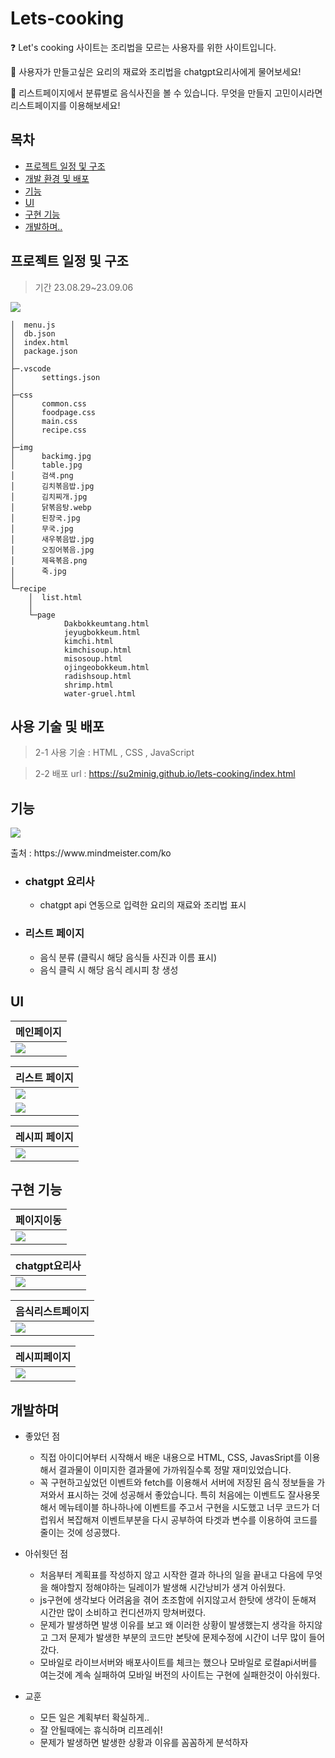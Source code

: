 # Lets-cooking

:question: Let's cooking 사이트는 조리법을 모르는 사용자를 위한 사이트입니다.

:fork_and_knife: 사용자가 만들고싶은 요리의 재료와 조리법을 chatgpt요리사에게 물어보세요!

:eyes: 리스트페이지에서 분류별로 음식사진을 볼 수 있습니다. 무엇을 만들지 고민이시라면 리스트페이지를 이용해보세요!

## 목차

  * [프로젝트 일정 및 구조](#프로젝트-일정-및-구조)
  * [개발 환경 및 배포](#개발-환경-및-배포)
  * [기능](#기능)
  * [UI](#UI)
  * [구현 기능](#구현-기능)
  * [개발하며..](#개발하며)

## 프로젝트 일정 및 구조

> 기간 23.08.29~23.09.06

<p>
  <img src="https://github.com/su2minig/lets-cooking/assets/141402694/b78b9f12-950e-46aa-bfe9-0352e7be6ebf">
</p>

```
│  menu.js
│  db.json
│  index.html
│  package.json
│
├─.vscode
│      settings.json
│
├─css
│      common.css
│      foodpage.css
│      main.css
│      recipe.css
│
├─img
│      backimg.jpg
│      table.jpg
│      검색.png
│      김치볶음밥.jpg
│      김치찌개.jpg
│      닭볶음탕.webp
│      된장국.jpg
│      무국.jpg
│      새우볶음밥.jpg
│      오징어볶음.jpg
│      제육볶음.png
│      죽.jpg
│
└─recipe
    │  list.html
    │
    └─page
            Dakbokkeumtang.html
            jeyugbokkeum.html
            kimchi.html
            kimchisoup.html
            misosoup.html
            ojingeobokkeum.html
            radishsoup.html
            shrimp.html
            water-gruel.html
```


## 사용 기술 및 배포
  
  >2-1 사용 기술 :
> HTML , CSS , JavaScript

>2-2 배포 url : https://su2minig.github.io/lets-cooking/index.html
  
  

## 기능

<p text-align="center"><img src="https://github.com/su2minig/lets-cooking/assets/141402694/b5e417d7-4c96-412c-9007-2cd14ac5022f"></p>
출처 : https://www.mindmeister.com/ko

* ### chatgpt 요리사
  *   chatgpt api 연동으로 입력한 요리의 재료와 조리법 표시

* ### 리스트 페이지
  *  음식 분류 (클릭시 해당 음식들 사진과 이름 표시)
  *  음식 클릭 시 해당 음식 레시피 창 생성



## UI

|메인페이지|
|------|
|<img src="https://github.com/su2minig/lets-cooking/assets/141402694/df3c2cf3-9cf3-401c-839b-10bff5754d00">|

| 리스트 페이지 |
|---|
| <img src="https://github.com/su2minig/lets-cooking/assets/141402694/5cd2bed9-a543-4e51-8abb-3dd8b195d365"> |
| <img src="https://github.com/su2minig/lets-cooking/assets/141402694/14bae50c-767e-48e8-b7b3-47759de14ac6"> |

| 레시피 페이지 |
|---|
|<img src="https://github.com/su2minig/lets-cooking/assets/141402694/e0967a2f-adea-40c6-aa3e-419ed7c4ef99">|

## 구현 기능

| 페이지이동 |
|---|
| <img src="https://github.com/su2minig/lets-cooking/assets/141402694/9333239d-791e-4130-8b4d-edc6d28d6b1a"> |

|  chatgpt요리사  |
|---|
|  <img src="https://github.com/su2minig/lets-cooking/assets/141402694/d5e9b6e8-194e-4534-ae26-c4243c1ef7d5">  |

|  음식리스트페이지  |
|---|
|  <img src="https://github.com/su2minig/lets-cooking/assets/141402694/e99acd8c-6e6c-4b22-ab11-437201d2ee04">  |

|  레시피페이지  |
|---|
|  <img src="https://github.com/su2minig/lets-cooking/assets/141402694/57c92f9f-b684-4d5d-b06d-d6a5e51037eb">  |

## 개발하며

* 좋았던 점 
  * 직접 아이디어부터 시작해서 배운 내용으로 HTML, CSS, JavasSript를 이용해서 결과물이 이미지한 결과물에 가까워질수록 정말 재미있었습니다.
  * 꼭 구현하고싶었던 이벤트와 fetch를 이용해서 서버에 저장된 음식 정보들을 가져와서 표시하는 것에 성공해서 좋았습니다. 특히 처음에는 이벤트도 잘사용못해서 메뉴테이블 하나하나에 이벤트를 주고서 구현을 시도했고 너무 코드가 더럽워서 복잡해져 이벤트부분을 다시 공부하여 타겟과 변수를 이용하여 코드를 줄이는 것에 성공했다.

* 아쉬웟던 점
  * 처음부터 계획표를 작성하지 않고 시작한 결과 하나의 일을 끝내고 다음에 무엇을 해야할지 정해야하는 딜레이가 발생해 시간낭비가 생겨 아쉬웠다.
  * js구현에 생각보다 어려움을 겪어 초조함에 쉬지않고서 한탓에 생각이 둔해져 시간만 많이 소비하고 컨디션까지 망쳐버렸다.
  * 문제가 발생하면 발생 이유를 보고 왜 이러한 상황이 발생했는지 생각을 하지않고 그저 문제가 발생한 부분의 코드만 본탓에 문제수정에 시간이 너무 많이 들어갔다.
  * 모바일로 라이브서버와 배포사이트를 체크는 했으나 모바일로 로컬api서버를 여는것에 계속 실패하여 모바일 버전의 사이트는 구현에 실패한것이 아쉬웠다.

* 교훈
  * 모든 일은 계획부터 확실하게..
  * 잘 안될때에는 휴식하며 리프레쉬!
  * 문제가 발생하면 발생한 상황과 이유를 꼼꼼하게 분석하자
